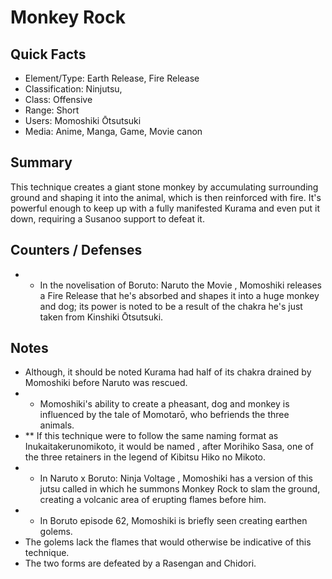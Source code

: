 # Monkey Rock

## Quick Facts
- Element/Type: Earth Release, Fire Release
- Classification: Ninjutsu,
- Class: Offensive
- Range: Short
- Users: Momoshiki Ōtsutsuki
- Media: Anime, Manga, Game, Movie canon

## Summary
This technique creates a giant stone monkey by accumulating surrounding ground and shaping it into the animal, which is then reinforced with fire. It's powerful enough to keep up with a fully manifested Kurama and even put it down, requiring a Susanoo support to defeat it.

## Counters / Defenses
- * In the novelisation of Boruto: Naruto the Movie , Momoshiki releases a Fire Release that he's absorbed and shapes it into a huge monkey and dog; its power is noted to be a result of the chakra he's just taken from Kinshiki Ōtsutsuki.

## Notes
- Although, it should be noted Kurama had half of its chakra drained by Momoshiki before Naruto was rescued.
- * Momoshiki's ability to create a pheasant, dog and monkey is influenced by the tale of Momotarō, who befriends the three animals.
- ** If this technique were to follow the same naming format as Inukaitakerunomikoto, it would be named , after Morihiko Sasa, one of the three retainers in the legend of Kibitsu Hiko no Mikoto.
- * In Naruto x Boruto: Ninja Voltage , Momoshiki has a version of this jutsu called in which he summons Monkey Rock to slam the ground, creating a volcanic area of erupting flames before him.
- * In Boruto episode 62, Momoshiki is briefly seen creating earthen golems.
- The golems lack the flames that would otherwise be indicative of this technique.
- The two forms are defeated by a Rasengan and Chidori.
